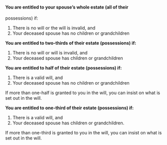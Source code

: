####  You are entitled to your spouse’s whole estate (all of their
possessions) if:

  1. There is no will or the will is invalid, and 
  2. Your deceased spouse has no children or grandchildren 

**You are entitled to two-thirds of their estate (possessions) if:**

  1. There is no will or will is invalid, and 
  2. Your deceased spouse has children or grandchildren 

**You are entitled to half of their estate (possessions) if:**

  1. There is a valid will, and 
  2. Your deceased spouse has no children or grandchildren 

If more than one-half is granted to you in the will, you can insist on what is
set out in the will.

**You are entitled to one-third of their estate (possessions) if:**

  1. There is a valid will, and 
  2. Your deceased spouse has children or grandchildren. 

If more than one-third is granted to you in the will, you can insist on what
is set out in the will.
